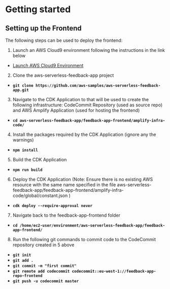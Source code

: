 # Getting started

## Setting up the Frontend

The following steps can be used to deploy the frontend:

1. Launch an AWS Cloud9 environment following the instructions in the link below

- [Launch AWS Cloud9 Environment](https://docs.aws.amazon.com/cloud9/latest/user-guide/create-environment-main.html)

2. Clone the aws-serverless-feedback-app project

- **`git clone https://github.com/aws-samples/aws-serverless-feedback-app.git`**

3. Navigate to the CDK Application to that will be used to create the following infrastructure: CodeCommit Repository (used as source repo) and AWS Amplify Application (used for hosting the frontend)

- **`cd aws-serverless-feedback-app/feedback-app-frontend/amplify-infra-code/`**

4. Install the packages required by the CDK Application (ignore any the warnings)

- **`npm install`**

5. Build the CDK Application

- **`npm run build`**

6. Deploy the CDK Application (Note: Ensure there is no existing AWS resource with the same name specified in the file aws-serverless-feedback-app/feedback-app-frontend/amplify-infra-code/global/constant.json )

- **`cdk deploy --require-approval never`**

7. Navigate back to the feedback-app-frontend folder

- **`cd /home/ec2-user/environment/aws-serverless-feedback-app/feedback-app-frontend/`**

8. Run the following git commands to commit code to the CodeCommit repository created in 5 above

- **`git init`**
- **`git add .`**
- **`git commit -m "first commit"`**
- **`git remote add codecommit codecommit::eu-west-1://feedback-app-repo-frontend`**
- **`git push -u codecommit master`**
